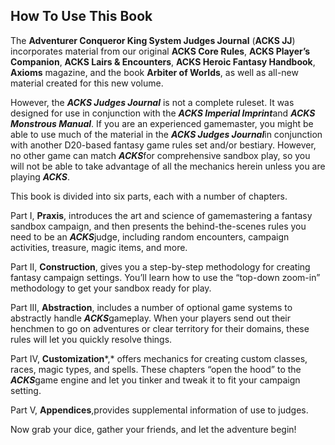 ## How To Use This Book

The **Adventurer Conqueror King System Judges Journal** (**ACKS JJ**) incorporates material from our original **ACKS Core Rules**, **ACKS Player’s Companion**, **ACKS Lairs & Encounters**, **ACKS Heroic Fantasy Handbook**, **Axioms** magazine, and the book **Arbiter of Worlds**, as well as all-new material created for this new volume.

However, the ***ACKS Judges Journal*** is not a complete ruleset. It was designed for use in conjunction with the ***ACKS Imperial Imprint***and ***ACKS Monstrous Manual***. If you are an experienced gamemaster, you might be able to use much of the material in the ***ACKS Judges Journal***in conjunction with another D20-based fantasy game rules set and/or bestiary. However, no other game can match ***ACKS***for comprehensive sandbox play, so you will not be able to take advantage of all the mechanics herein unless you are playing ***ACKS***.

This book is divided into six parts, each with a number of chapters.

Part I, **Praxis**, introduces the art and science of gamemastering a fantasy sandbox campaign, and then presents the behind-the-scenes rules you need to be an ***ACKS***judge, including random encounters, campaign activities, treasure, magic items, and more.

Part II, **Construction**, gives you a step-by-step methodology for creating fantasy campaign settings. You’ll learn how to use the “top-down zoom-in” methodology to get your sandbox ready for play.

Part III, **Abstraction**, includes a number of optional game systems to abstractly handle ***ACKS***gameplay. When your players send out their henchmen to go on adventures or clear territory for their domains, these rules will let you quickly resolve things.

Part IV, **Customization***,* offers mechanics for creating custom classes, races, magic types, and spells. These chapters “open the hood” to the ***ACKS***game engine and let you tinker and tweak it to fit your campaign setting.

Part V, **Appendices**,provides supplemental information of use to judges.

Now grab your dice, gather your friends, and let the adventure begin!
